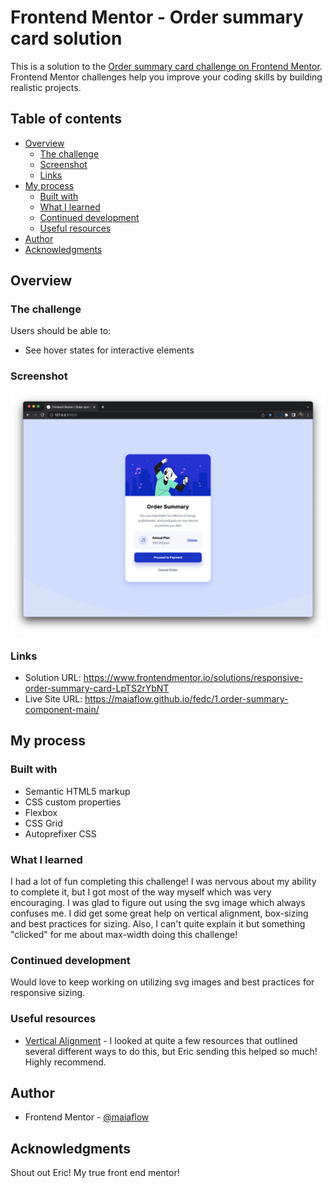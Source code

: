 # Frontend Mentor - Order summary card solution

This is a solution to the [Order summary card challenge on Frontend Mentor](https://www.frontendmentor.io/challenges/order-summary-component-QlPmajDUj). Frontend Mentor challenges help you improve your coding skills by building realistic projects. 

## Table of contents

- [Overview](#overview)
  - [The challenge](#the-challenge)
  - [Screenshot](#screenshot)
  - [Links](#links)
- [My process](#my-process)
  - [Built with](#built-with)
  - [What I learned](#what-i-learned)
  - [Continued development](#continued-development)
  - [Useful resources](#useful-resources)
- [Author](#author)
- [Acknowledgments](#acknowledgments)

## Overview

### The challenge

Users should be able to:

- See hover states for interactive elements

### Screenshot

![](./screenshot.png)

### Links

- Solution URL: https://www.frontendmentor.io/solutions/responsive-order-summary-card-LpTS2rYbNT
- Live Site URL: https://maiaflow.github.io/fedc/1.order-summary-component-main/

## My process

### Built with

- Semantic HTML5 markup
- CSS custom properties
- Flexbox
- CSS Grid
- Autoprefixer CSS

### What I learned

I had a lot of fun completing this challenge! I was nervous about my ability to complete it, but I got most of the way myself which was very encouraging. I was glad to figure out using the svg image which always confuses me. I did get some great help on vertical alignment, box-sizing and best practices for sizing. Also, I can't quite explain it but something "clicked" for me about max-width doing this challenge!

### Continued development

Would love to keep working on utilizing svg images and best practices for responsive sizing.

### Useful resources

- [Vertical Alignment](https://daily-dev-tips.com/posts/css-grid-most-easy-center-vertical-and-horizontal/) - I looked at quite a few resources that outlined several different ways to do this, but Eric sending this helped so much! Highly recommend.

## Author

- Frontend Mentor - [@maiaflow](https://www.frontendmentor.io/profile/maiaflow)

## Acknowledgments

Shout out Eric! My true front end mentor!